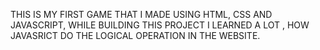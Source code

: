 THIS IS MY FIRST GAME THAT I MADE USING HTML, CSS AND JAVASCRIPT,
WHILE BUILDING THIS PROJECT I LEARNED A LOT , HOW JAVASRICT DO THE LOGICAL OPERATION IN THE WEBSITE.
